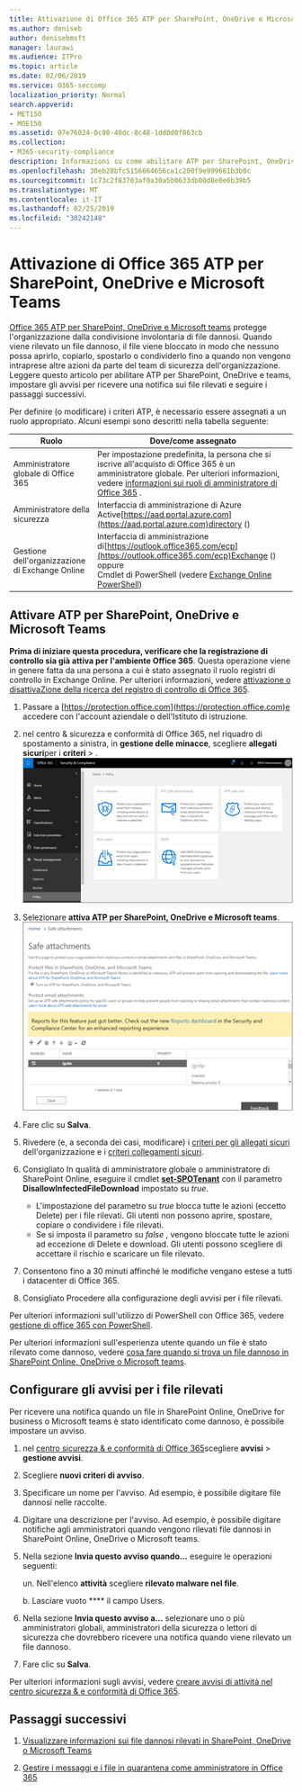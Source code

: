 ```yaml
---
title: Attivazione di Office 365 ATP per SharePoint, OneDrive e Microsoft Teams
ms.author: deniseb
author: denisebmsft
manager: laurawi
ms.audience: ITPro
ms.topic: article
ms.date: 02/06/2019
ms.service: O365-seccomp
localization_priority: Normal
search.appverid:
- MET150
- MOE150
ms.assetid: 07e76024-0c80-40dc-8c48-1dd0d0f863cb
ms.collection:
- M365-security-compliance
description: Informazioni su come abilitare ATP per SharePoint, OneDrive e teams, inclusa la procedura per impostare gli avvisi per i file rilevati.
ms.openlocfilehash: 30eb28bfc5156664656ca1c200f9e999661b3b0c
ms.sourcegitcommit: 1c73c2f83703af0a30a5b0633db00d8e0e6b39b5
ms.translationtype: MT
ms.contentlocale: it-IT
ms.lasthandoff: 02/25/2019
ms.locfileid: "30242148"
---
```

# <a name="turn-on-office-365-atp-for-sharepoint-onedrive-and-microsoft-teams"></a>Attivazione di Office 365 ATP per SharePoint, OneDrive e Microsoft Teams

[Office 365 ATP per SharePoint, OneDrive e Microsoft teams](atp-for-spo-odb-and-teams.md) protegge l'organizzazione dalla condivisione involontaria di file dannosi. Quando viene rilevato un file dannoso, il file viene bloccato in modo che nessuno possa aprirlo, copiarlo, spostarlo o condividerlo fino a quando non vengono intraprese altre azioni da parte del team di sicurezza dell'organizzazione. Leggere questo articolo per abilitare ATP per SharePoint, OneDrive e teams, impostare gli avvisi per ricevere una notifica sui file rilevati e seguire i passaggi successivi. 
  
Per definire (o modificare) i criteri ATP, è necessario essere assegnati a un ruolo appropriato. Alcuni esempi sono descritti nella tabella seguente:

|Ruolo  |Dove/come assegnato  |
|---------|---------|
|Amministratore globale di Office 365 |Per impostazione predefinita, la persona che si iscrive all'acquisto di Office 365 è un amministratore globale. Per ulteriori informazioni, vedere [informazioni sui ruoli di amministratore di Office 365](https://docs.microsoft.com/office365/admin/add-users/about-admin-roles) .         |
|Amministratore della sicurezza |Interfaccia di amministrazione di Azure Active[https://aad.portal.azure.com](https://aad.portal.azure.com)directory ()|
|Gestione dell'organizzazione di Exchange Online |Interfaccia di amministrazione di[https://outlook.office365.com/ecp](https://outlook.office365.com/ecp)Exchange () <br>oppure <br>  Cmdlet di PowerShell (vedere [Exchange Online PowerShell](https://docs.microsoft.com/powershell/exchange/exchange-online/exchange-online-powershell?view=exchange-ps)) |
  
## <a name="turn-on-atp-for-sharepoint-onedrive-and-microsoft-teams"></a>Attivare ATP per SharePoint, OneDrive e Microsoft Teams

**Prima di iniziare questa procedura, verificare che la registrazione di controllo sia già attiva per l'ambiente Office 365**. Questa operazione viene in genere fatta da una persona a cui è stato assegnato il ruolo registri di controllo in Exchange Online. Per ulteriori informazioni, vedere [attivazione o disattivaZione della ricerca del registro di controllo di Office 365](turn-audit-log-search-on-or-off.md).
  
1. Passare a [https://protection.office.com](https://protection.office.com)e accedere con l'account aziendale o dell'Istituto di istruzione.
    
2. nel centro &amp; sicurezza e conformità di Office 365, nel riquadro di spostamento a sinistra, in **gestione delle minacce**, scegliere **allegati sicuri**per i **criteri** \> . <br/>![Nel centro sicurezza &amp; e conformità scegliere criteri di gestione \> delle minacce](media/08849c91-f043-4cd1-a55e-d440c86442f2.png)
  
3. Selezionare **attiva ATP per SharePoint, OneDrive e Microsoft teams**.<br/>![Abilitare Advanced Threat Protection per SharePoint Online, OneDrive for business e Microsoft Teams](media/48cfaace-59cc-4e60-bf86-05ff6b99bdbf.png)
  
4. Fare clic su **Salva**.
    
5. Rivedere (e, a seconda dei casi, modificare) i [criteri per gli allegati sicuri](set-up-atp-safe-attachments-policies.md) dell'organizzazione e i [criteri collegamenti sicuri](set-up-atp-safe-links-policies.md).
    
6. Consigliato In qualità di amministratore globale o amministratore di SharePoint Online, eseguire il cmdlet **[set-SPOTenant](https://docs.microsoft.com/powershell/module/sharepoint-online/Set-SPOTenant?view=sharepoint-ps)** con il parametro **DisallowInfectedFileDownload** impostato su *true*. <br/>
      - L'impostazione del parametro su *true* blocca tutte le azioni (eccetto Delete) per i file rilevati. Gli utenti non possono aprire, spostare, copiare o condividere i file rilevati.
      - Se si imposta il parametro su *false* , vengono bloccate tutte le azioni ad eccezione di Delete e download. Gli utenti possono scegliere di accettare il rischio e scaricare un file rilevato.  
   
7. Consentono fino a 30 minuti affinché le modifiche vengano estese a tutti i datacenter di Office 365.
    
8. Consigliato Procedere alla configurazione degli avvisi per i file rilevati.
    
Per ulteriori informazioni sull'utilizzo di PowerShell con Office 365, vedere [gestione di office 365 con PowerShell](https://docs.microsoft.com/office365/enterprise/powershell/manage-office-365-with-office-365-powershell). 

Per ulteriori informazioni sull'esperienza utente quando un file è stato rilevato come dannoso, vedere [cosa fare quando si trova un file dannoso in SharePoint Online, OneDrive o Microsoft teams](https://support.office.com/article/01e902ad-a903-4e0f-b093-1e1ac0c37ad2). 
  
## <a name="set-up-alerts-for-detected-files"></a>Configurare gli avvisi per i file rilevati

Per ricevere una notifica quando un file in SharePoint Online, OneDrive for business o Microsoft teams è stato identificato come dannoso, è possibile impostare un avviso.
  
1. nel [centro sicurezza &amp; e conformità di Office 365](https://protection.office.com)scegliere **avvisi** \> **gestione avvisi**.
    
2. Scegliere **nuovi criteri di avviso**.
    
3. Specificare un nome per l'avviso. Ad esempio, è possibile digitare file dannosi nelle raccolte.
    
4. Digitare una descrizione per l'avviso. Ad esempio, è possibile digitare notifiche agli amministratori quando vengono rilevati file dannosi in SharePoint Online, OneDrive o Microsoft teams.
    
5. Nella sezione **Invia questo avviso quando...** eseguire le operazioni seguenti: 
    
    un. Nell'elenco **attività** scegliere **rilevato malware nel file**.
    
    b. Lasciare vuoto **** il campo Users. 
    
6. Nella sezione **Invia questo avviso a...** selezionare uno o più amministratori globali, amministratori della sicurezza o lettori di sicurezza che dovrebbero ricevere una notifica quando viene rilevato un file dannoso. 
    
7. Fare clic su **Salva**.
    
Per ulteriori informazioni sugli avvisi, vedere [creare avvisi di attività nel centro sicurezza &amp; e conformità di Office 365](create-activity-alerts.md). 
  
## <a name="next-steps"></a>Passaggi successivi

1. [Visualizzare informazioni sui file dannosi rilevati in SharePoint, OneDrive o Microsoft Teams](malicious-files-detected-in-spo-odb-or-teams.md)
    
2. [Gestire i messaggi e i file in quarantena come amministratore in Office 365](manage-quarantined-messages-and-files.md)
    

  

